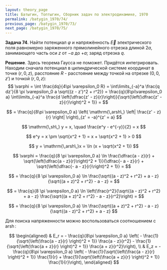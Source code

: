 ```yaml
---
layout: theory_page
title: Батыгин, Топтыгин, Сборник задач по электродинамике, 1970
permalink: /batygin_1970/74/
previous_page: /batygin_1970/73/
next_page: /batygin_1970/75/
---
```


**Задача 74**. Найти потенциал $\varphi$ и напряжённость $\vec{E}$ электрического поля равномерно заряженного прямолинейного отрезка длиной $2 a$, занимающего часть оси $z$ от $-a$ до $+a$; заряд отрезка $q$.

**Решение**. Здесь теорема Гаусса не поможет. Придётся интегрировать. Находим сначала потенциал в цилиндрической системе координат в точке $(r, 0, z)$, расстояние $R$ - расстояние между точкой на отрезке $(0, 0, z')$ и точкой $(r, 0, z)$:
$$
\varphi = \int \frac{dq}{4\pi \varepsilon_0 R} = \int\limits_{-a}^a \frac{q dz'}{8 \pi \varepsilon_0 a \sqrt{(z - z')^2 + r^2}} = \frac{q}{8\pi\varepsilon_0 a} \int\limits_{-a}^a \frac{d \left(\dfrac{z' - z}{r}\right)}{\sqrt{\left(\dfrac{z' - z}{r}\right)^2 + 1}} =
$$

$$
= \frac{q}{8\pi \varepsilon_0 a} \left( \mathrm{\,arsh\,} \left| \frac{z' - z}{r} \right| \right)_{z' = -a}^{z' = a}
$$

$$
\mathrm{\,sh\,} y = x, \quad \frac{e^y - e^{-y}}{2} = x 
$$

$$
e^y = x \pm \sqrt{x^2 + 1} = x + \sqrt{x^2 + 1} > 0
$$

$$
y = \mathrm{\,arsh\,}x = \ln (x + \sqrt{x^2 + 1})
$$

$$
\varphi = \frac{q}{8 \pi \varepsilon_0 a} \ln \frac{\dfrac{a - z}{r} + \sqrt{\left(\dfrac{a - z}{r}\right)^2 + 1}}{\dfrac{- a - z}{r} + \sqrt{\left(\dfrac{- a - z}{r}\right)^2 + 1}} =
$$

$$
= \frac{q}{8 \pi \varepsilon_0 a} \ln \frac{\sqrt{(a - z)^2 + r^2} + a - z}{\sqrt{(a + z)^2 + r^2} - a - z} =
$$

$$
= \frac{q}{8 \pi \varepsilon_0 a} \ln \left(\frac{r^2}{\sqrt{(a - z)^2 + r^2} + a - z} \frac{\sqrt{(a + z)^2 + r^2} - a - z}{r^2}\right) =
$$

$$
= \frac{q}{8 \pi \varepsilon_0 a} \ln \frac{\sqrt{(a + z)^2 + r^2} - a - z}{\sqrt{(a - z)^2 + r^2} + a - z}
$$

Для поиска напряженности можно воспользоваться соотношением c $\mathrm{\,arsh\,}$:

$$
\begin{aligned}
& E_r = - \frac{q}{8\pi \varepsilon_0 a} \left( - \frac{1}{\sqrt{\left(\frac{a - z}{r} \right)^2 + 1}} \frac{a - z}{r^2} - \frac{1}{\sqrt{\left(\frac{a + z}{r} \right)^2 + 1}} \frac{a + z}{r^2}\right), \\
& E_z = - \frac{q}{8\pi \varepsilon_0 a} \left( - \frac{1}{\sqrt{\left(\frac{a - z}{r} \right)^2 + 1}} \frac{1}{r} + \frac{1}{\sqrt{\left(\frac{a + z}{r} \right)^2 + 1}} \frac{1}{r}\right),
\end{aligned}
$$
